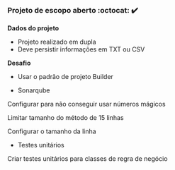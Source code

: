 ### Projeto de escopo aberto :octocat: :heavy_check_mark:

**Dados do projeto**
- Projeto realizado em dupla
- Deve persistir informações em TXT ou CSV


**Desafio**
* Usar o padrão de projeto Builder


* Sonarqube

Configurar para não conseguir usar números mágicos

Limitar tamanho do método de 15 linhas

Configurar o tamanho da linha


* Testes unitários

Criar testes unitários para classes de regra de negócio
